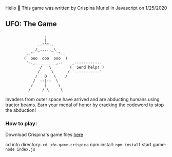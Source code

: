 Hello 👋 This game was written by Crispina Muriel
in Javascript
on 1/25/2020

## UFO: The Game

```
                 .
                 |
              .-"^"-.
             /_....._\
         .-"`         `"-.
        (  ooo  ooo  ooo  )
         '-.,_________,.-'   ,-----------.
               /   \        (  Send help! )
              /     \      / `-----------'
             /   O   \    /
            /  --|--  \
           /     |     \
          /     / \     \
```

Invaders from outer space have arrived and are abducting humans using tractor beams. Earn your medal of honor by cracking the codeword to stop the abduction!

### How to play:

Download Crispina's game files [here](https://github.com/crispinamuriel/internship-code-challenge/tree/master/backend/ufo-game-crispina)


cd into directory: `cd ufo-game-crispina`
npm install: `npm install`
start game: `node index.js`
